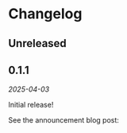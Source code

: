 Changelog
=========

**Unreleased**
--------------

0.1.1
-----

_2025-04-03_

Initial release!

See the announcement blog post:
